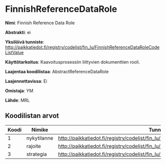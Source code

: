 # FinnishReferenceDataRole

**Nimi**: Finnish Reference Data Role

**Abstrakti**: ei

**Yksilöivä tunniste**: http://paikkatiedot.fi/registry/codelist/fin_lu/FinnishReferenceDataRoleCodeListValue

**Käyttötarkoitus**: Kaavoitusprosessiin liittyvien dokumenttien rooli.

**Laajentaa koodilistaa**: AbstractReferenceDataRole

**Laajennettavissa**: Ei

**Omistaja**: YM

**Lähde**: MRL

## Koodilistan arvot

Koodi     | Nimike           | Tunniste
-----------|------------------|------------
 1       | nykytilanne   | http://paikkatiedot.fi/registry/codelist/fin_lu/FinnishReferenceDataRoleCodeListValue/1
 2       | rajoite   | http://paikkatiedot.fi/registry/codelist/fin_lu/FinnishReferenceDataRoleCodeListValue/2
 3       | strategia   | http://paikkatiedot.fi/registry/codelist/fin_lu/FinnishReferenceDataRoleCodeListValue/3
